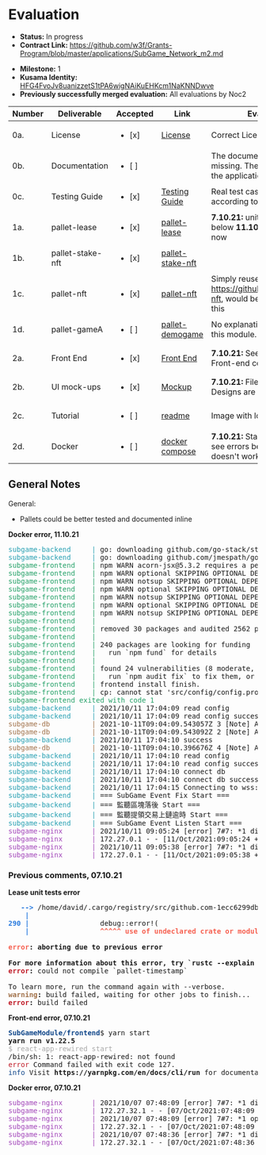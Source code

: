 # Evaluation

- **Status:** In progress
- **Contract Link:** https://github.com/w3f/Grants-Program/blob/master/applications/SubGame_Network_m2.md
* **Milestone:** 1
* **Kusama Identity:** [HFG4FvoJv8uanizzetS1tPA6wigNAiKuEHKcm1NaKNNDwve](https://polkascan.io/pre/kusama/account/HFG4FvoJv8uanizzetS1tPA6wigNAiKuEHKcm1NaKNNDwve)
* **Previously successfully merged evaluation:** All evaluations by Noc2

| Number | Deliverable | Accepted | Link | Evaluation Notes |
| ------ | ----------- | -------- | ---- |----------------- |
| 0a. | License | <ul><li>[x] </li></ul> | [License](https://github.com/SubGame-Network/SubGameModule/blob/master/LICENSE) | Correct License  |
| 0b. | Documentation | <ul><li>[ ] </li></ul> |  |  The documentation seems to be missing. They currently simply link to the application  |
| 0c. | Testing Guide | <ul><li>[x] </li></ul> | [Testing Guide](https://github.com/SubGame-Network/subgame-network/tree/develop/pallets) | Real test cases and no unit tests, but according to contract  |
| 1a. | pallet-lease | <ul><li>[x] </li></ul> | [pallet-lease](https://github.com/SubGame-Network/subgame-network/tree/develop/pallets/lease) | **7.10.21:** unit test fail, see error below **11.10.21:** Unit test compile now  |
| 1b. | pallet-stake-nft | <ul><li>[x] </li></ul> | [pallet-stake-nft](https://github.com/SubGame-Network/subgame-network/tree/develop/pallets/stake-nft) |   |
| 1c. | pallet-nft | <ul><li>[x] </li></ul> | [pallet-nft](https://github.com/SubGame-Network/subgame-network/tree/develop/pallets/nft) | Simply reused https://github.com/danforbes/pallet-nft, would be nice if they mention this  |
| 1d. | pallet-gameA | <ul><li>[ ] </li></ul> | [pallet-demogame](https://github.com/SubGame-Network/subgame-network/tree/develop/pallets/demogame) |  No explanation about the purpose of this module. |
| 2a. | Front End | <ul><li>[x] </li></ul> | [Front End](https://github.com/SubGame-Network/SubGameModule/tree/master/frontend) | **7.10.21:** See error below **11.10.21:** Front-end compiles now |
| 2b. | UI mock-ups | <ul><li>[x] </li></ul> | [Mockup](https://www.figma.com/file/7ZUQSuAfNrrmq5s3LSIFik/SubGame?node-id=3649%3A62086) | **7.10.21:** File not found, **11.10.21:** Designs are public   |
| 2c. | Tutorial | <ul><li>[ ] </li></ul> | [readme](https://github.com/SubGame-Network/SubGameModule/blob/master/README.md) | Image with lorem ipsum  |
| 2d. | Docker | <ul><li>[ ] </li></ul> | [docker compose](https://github.com/SubGame-Network/SubGameModule/blob/master/docker-compose.yml) | **7.10.21:**  Starts, but doesn't work, see errors below **11.10.21:** Still doesn't work, see below |

## General Notes

General:
- Pallets could be better tested and documented inline

**Docker error, 11.10.21**
<pre><font color="#2AA1B3">subgame-backend     |</font> go: downloading github.com/go-stack/stack v1.8.0
<font color="#2AA1B3">subgame-backend     |</font> go: downloading github.com/jmespath/go-jmespath v0.4.0
<font color="#26A269">subgame-frontend    |</font> npm WARN acorn-jsx@5.3.2 requires a peer of acorn@^6.0.0 || ^7.0.0 || ^8.0.0 but none is installed. You must install peer dependencies yourself.
<font color="#26A269">subgame-frontend    |</font> npm WARN optional SKIPPING OPTIONAL DEPENDENCY: fsevents@1.2.13 (node_modules/watchpack-chokidar2/node_modules/fsevents):
<font color="#26A269">subgame-frontend    |</font> npm WARN notsup SKIPPING OPTIONAL DEPENDENCY: Unsupported platform for fsevents@1.2.13: wanted {&quot;os&quot;:&quot;darwin&quot;,&quot;arch&quot;:&quot;any&quot;} (current: {&quot;os&quot;:&quot;linux&quot;,&quot;arch&quot;:&quot;x64&quot;})
<font color="#26A269">subgame-frontend    |</font> npm WARN optional SKIPPING OPTIONAL DEPENDENCY: fsevents@2.3.2 (node_modules/fsevents):
<font color="#26A269">subgame-frontend    |</font> npm WARN notsup SKIPPING OPTIONAL DEPENDENCY: Unsupported platform for fsevents@2.3.2: wanted {&quot;os&quot;:&quot;darwin&quot;,&quot;arch&quot;:&quot;any&quot;} (current: {&quot;os&quot;:&quot;linux&quot;,&quot;arch&quot;:&quot;x64&quot;})
<font color="#26A269">subgame-frontend    |</font> npm WARN optional SKIPPING OPTIONAL DEPENDENCY: fsevents@1.2.13 (node_modules/webpack-dev-server/node_modules/fsevents):
<font color="#26A269">subgame-frontend    |</font> npm WARN notsup SKIPPING OPTIONAL DEPENDENCY: Unsupported platform for fsevents@1.2.13: wanted {&quot;os&quot;:&quot;darwin&quot;,&quot;arch&quot;:&quot;any&quot;} (current: {&quot;os&quot;:&quot;linux&quot;,&quot;arch&quot;:&quot;x64&quot;})
<font color="#26A269">subgame-frontend    |</font> 
<font color="#26A269">subgame-frontend    |</font> removed 30 packages and audited 2562 packages in 11.606s
<font color="#26A269">subgame-frontend    |</font> 
<font color="#26A269">subgame-frontend    |</font> 240 packages are looking for funding
<font color="#26A269">subgame-frontend    |</font>   run `npm fund` for details
<font color="#26A269">subgame-frontend    |</font> 
<font color="#26A269">subgame-frontend    |</font> found 24 vulnerabilities (8 moderate, 15 high, 1 critical)
<font color="#26A269">subgame-frontend    |</font>   run `npm audit fix` to fix them, or `npm audit` for details
<font color="#26A269">subgame-frontend    |</font> frontend install finish.
<font color="#26A269">subgame-frontend    |</font> cp: cannot stat &apos;src/config/config.prod.json&apos;: No such file or directory
<font color="#26A269">subgame-frontend exited with code 1</font>
<font color="#2AA1B3">subgame-backend     |</font> 2021/10/11 17:04:09 read config
<font color="#2AA1B3">subgame-backend     |</font> 2021/10/11 17:04:09 read config success
<font color="#A2734C">subgame-db          |</font> 2021-10-11T09:04:09.543057Z 3 [Note] Aborted connection 3 to db: &apos;SubGameModuleService&apos; user: &apos;root&apos; host: &apos;172.27.0.5&apos; (Got an error reading communication packets)
<font color="#A2734C">subgame-db          |</font> 2021-10-11T09:04:09.543092Z 2 [Note] Aborted connection 2 to db: &apos;unconnected&apos; user: &apos;root&apos; host: &apos;172.27.0.5&apos; (Got an error reading communication packets)
<font color="#2AA1B3">subgame-backend     |</font> 2021/10/11 17:04:10 success
<font color="#A2734C">subgame-db          |</font> 2021-10-11T09:04:10.396676Z 4 [Note] Aborted connection 4 to db: &apos;SubGameModuleService&apos; user: &apos;root&apos; host: &apos;172.27.0.5&apos; (Got an error reading communication packets)
<font color="#2AA1B3">subgame-backend     |</font> 2021/10/11 17:04:10 read config
<font color="#2AA1B3">subgame-backend     |</font> 2021/10/11 17:04:10 read config success
<font color="#2AA1B3">subgame-backend     |</font> 2021/10/11 17:04:10 connect db
<font color="#2AA1B3">subgame-backend     |</font> 2021/10/11 17:04:10 connect db success
<font color="#2AA1B3">subgame-backend     |</font> 2021/10/11 17:04:15 Connecting to wss://mainnet.subgame.org...
<font color="#2AA1B3">subgame-backend     |</font> === SubGame Event Fix Start ===
<font color="#2AA1B3">subgame-backend     |</font> === 監聽區塊落後 Start ===
<font color="#2AA1B3">subgame-backend     |</font> === 監聽提領交易上鏈逾時 Start ===
<font color="#2AA1B3">subgame-backend     |</font> === SubGame Event Listen Start ===
<font color="#A347BA">subgame-nginx       |</font> 2021/10/11 09:05:24 [error] 7#7: *1 directory index of &quot;/var/www/html/microService/&quot; is forbidden, client: 172.27.0.1, server: localhost, request: &quot;GET / HTTP/1.1&quot;, host: &quot;localhost&quot;
<font color="#A347BA">subgame-nginx       |</font> 172.27.0.1 - - [11/Oct/2021:09:05:24 +0000] &quot;GET / HTTP/1.1&quot; 403 555 &quot;-&quot; &quot;Mozilla/5.0 (X11; Linux x86_64) AppleWebKit/537.36 (KHTML, like Gecko) Chrome/91.0.4472.106 Safari/537.36&quot; &quot;-&quot;
<font color="#A347BA">subgame-nginx       |</font> 2021/10/11 09:05:38 [error] 7#7: *1 directory index of &quot;/var/www/html/microService/&quot; is forbidden, client: 172.27.0.1, server: localhost, request: &quot;GET / HTTP/1.1&quot;, host: &quot;localhost&quot;
<font color="#A347BA">subgame-nginx       |</font> 172.27.0.1 - - [11/Oct/2021:09:05:38 +0000] &quot;GET / HTTP/1.1&quot; 403 555 &quot;-&quot; &quot;Mozilla/5.0 (X11; Linux x86_64) AppleWebKit/537.36 (KHTML, like Gecko) Chrome/91.0.4472.106 Safari/537.36&quot; &quot;-&quot;
</pre>

### Previous comments, 07.10.21

**Lease unit tests error**

<pre>   <font color="#2A7BDE"><b>--&gt; </b></font>/home/david/.cargo/registry/src/github.com-1ecc6299db9ec823/pallet-timestamp-3.0.0/src/lib.rs:290:5
    <font color="#2A7BDE"><b>|</b></font>
<font color="#2A7BDE"><b>290</b></font> <font color="#2A7BDE"><b>| </b></font>                debug::error!(
    <font color="#2A7BDE"><b>| </b></font>                <font color="#F66151"><b>^^^^^</b></font> <font color="#F66151"><b>use of undeclared crate or module `debug`</b></font>

<font color="#F66151"><b>error</b></font><b>: aborting due to previous error</b>

<b>For more information about this error, try `rustc --explain E0433`.</b>
<font color="#C01C28"><b>error</b></font><b>:</b> could not compile `pallet-timestamp`

To learn more, run the command again with --verbose.
<font color="#A2734C"><b>warning</b></font><b>:</b> build failed, waiting for other jobs to finish...
<font color="#C01C28"><b>error</b></font><b>:</b> build failed
</pre>

**Front-end error, 07.10.21**

<pre><font color="#12488B"><b>SubGameModule/frontend</b></font>$ yarn start
<b>yarn run v1.22.5</b>
<font color="#AAAAAA">$ react-app-rewired start</font>
/bin/sh: 1: react-app-rewired: not found
<font color="#C01C28">error</font> Command failed with exit code 127.
<font color="#12488B">info</font> Visit <b>https://yarnpkg.com/en/docs/cli/run</b> for documentation about this command.
</pre>

**Docker error, 07.10.21**
<pre><font color="#A347BA">subgame-nginx       |</font> 2021/10/07 07:48:09 [error] 7#7: *1 directory index of &quot;/var/www/html/microService/&quot; is forbidden, client: 172.27.32.1, server: localhost, request: &quot;GET / HTTP/1.1&quot;, host: &quot;localhost&quot;
<font color="#A347BA">subgame-nginx       |</font> 172.27.32.1 - - [07/Oct/2021:07:48:09 +0000] &quot;GET / HTTP/1.1&quot; 403 555 &quot;-&quot; &quot;Mozilla/5.0 (X11; Linux x86_64) AppleWebKit/537.36 (KHTML, like Gecko) Chrome/91.0.4472.106 Safari/537.36&quot; &quot;-&quot;
<font color="#A347BA">subgame-nginx       |</font> 2021/10/07 07:48:09 [error] 7#7: *1 open() &quot;/var/www/html/microService/favicon.ico&quot; failed (2: No such file or directory), client: 172.27.32.1, server: localhost, request: &quot;GET /favicon.ico HTTP/1.1&quot;, host: &quot;localhost&quot;, referrer: &quot;http://localhost/&quot;
<font color="#A347BA">subgame-nginx       |</font> 172.27.32.1 - - [07/Oct/2021:07:48:09 +0000] &quot;GET /favicon.ico HTTP/1.1&quot; 404 555 &quot;http://localhost/&quot; &quot;Mozilla/5.0 (X11; Linux x86_64) AppleWebKit/537.36 (KHTML, like Gecko) Chrome/91.0.4472.106 Safari/537.36&quot; &quot;-&quot;
<font color="#A347BA">subgame-nginx       |</font> 2021/10/07 07:48:36 [error] 7#7: *1 directory index of &quot;/var/www/html/microService/&quot; is forbidden, client: 172.27.32.1, server: localhost, request: &quot;GET / HTTP/1.1&quot;, host: &quot;localhost&quot;
<font color="#A347BA">subgame-nginx       |</font> 172.27.32.1 - - [07/Oct/2021:07:48:36 +0000] &quot;GET / HTTP/1.1&quot; 403 555 &quot;-&quot; &quot;Mozilla/5.0 (X11; Linux x86_64) AppleWebKit/537.36 (KHTML, like Gecko) Chrome/91.0.4472.106 Safari/537.36&quot; &quot;-&quot;
</pre>

